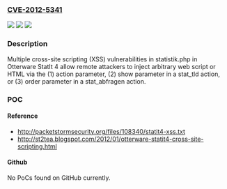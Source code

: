 ### [CVE-2012-5341](https://cve.mitre.org/cgi-bin/cvename.cgi?name=CVE-2012-5341)
![](https://img.shields.io/static/v1?label=Product&message=n%2Fa&color=blue)
![](https://img.shields.io/static/v1?label=Version&message=n%2Fa&color=blue)
![](https://img.shields.io/static/v1?label=Vulnerability&message=n%2Fa&color=brighgreen)

### Description

Multiple cross-site scripting (XSS) vulnerabilities in statistik.php in Otterware StatIt 4 allow remote attackers to inject arbitrary web script or HTML via the (1) action parameter, (2) show parameter in a stat_tld action, or (3) order parameter in a stat_abfragen action.

### POC

#### Reference
- http://packetstormsecurity.org/files/108340/statit4-xss.txt
- http://st2tea.blogspot.com/2012/01/otterware-statit4-cross-site-scripting.html

#### Github
No PoCs found on GitHub currently.

